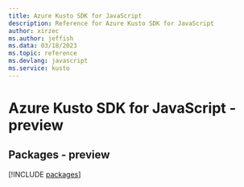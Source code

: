 ```yaml
---
title: Azure Kusto SDK for JavaScript
description: Reference for Azure Kusto SDK for JavaScript
author: xirzec
ms.author: jeffish
ms.data: 03/18/2023
ms.topic: reference
ms.devlang: javascript
ms.service: kusto
---
```

# Azure Kusto SDK for JavaScript - preview
## Packages - preview
[!INCLUDE [packages](kusto-index.md)]